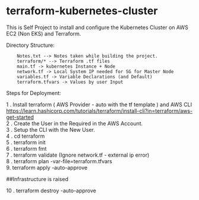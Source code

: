 # terraform-kubernetes-cluster
This is Self Project to install and configure the Kubernetes Cluster on AWS EC2 (Non EKS) and Terraform.

Directory Structure:

        Notes.txt --> Notes taken while building the project. 
        terraform/* --> Terraform .tf files
        main.tf -> kubernetes Instance + Node
        network.tf -> Local System IP needed for SG for Master Node
        variables.tf -> Variable Declarations (and Default)
        terraform.tfvars -> Values by user Input

Steps for Deployment:

   1 . Install terraform ( AWS Provider - auto with the tf template ) and AWS CLI<br>
   https://learn.hashicorp.com/tutorials/terraform/install-cli?in=terraform/aws-get-started<br>
   2 . Create the User in the Required in the AWS Account. <br>
   3 . Setup the CLI with the New User. <br>
   4 . cd terraform<br>
   5 . terraform init<br>
   6 . terraform fmt<br>
   7 . terraform validate (Ignore network.tf - external ip error)<br>
   8 . terraform plan -var-file=terraform.tfvars<br>
   9. terraform apply -auto-approve<br>

   ##Infrastructure is raised<br>

   10 . terraform destroy -auto-approve<br>
